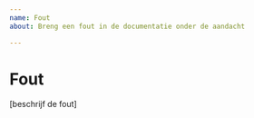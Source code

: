 ```yaml
---
name: Fout
about: Breng een fout in de documentatie onder de aandacht

---
```


# Fout

[beschrijf de fout]
